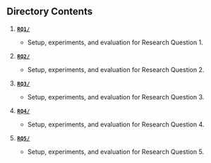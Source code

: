## Directory Contents

1. **[`RQ1/`](./RQ1/)**  
   - Setup, experiments, and evaluation for Research Question 1.  

2. **[`RQ2/`](./RQ2/)**  
   - Setup, experiments, and evaluation for Research Question 2.  

3. **[`RQ3/`](./RQ3/)**  
   - Setup, experiments, and evaluation for Research Question 3.  

4. **[`RQ4/`](./RQ4/)**  
   - Setup, experiments, and evaluation for Research Question 4.  

5. **[`RQ5/`](./RQ5/)**  
   - Setup, experiments, and evaluation for Research Question 5.  